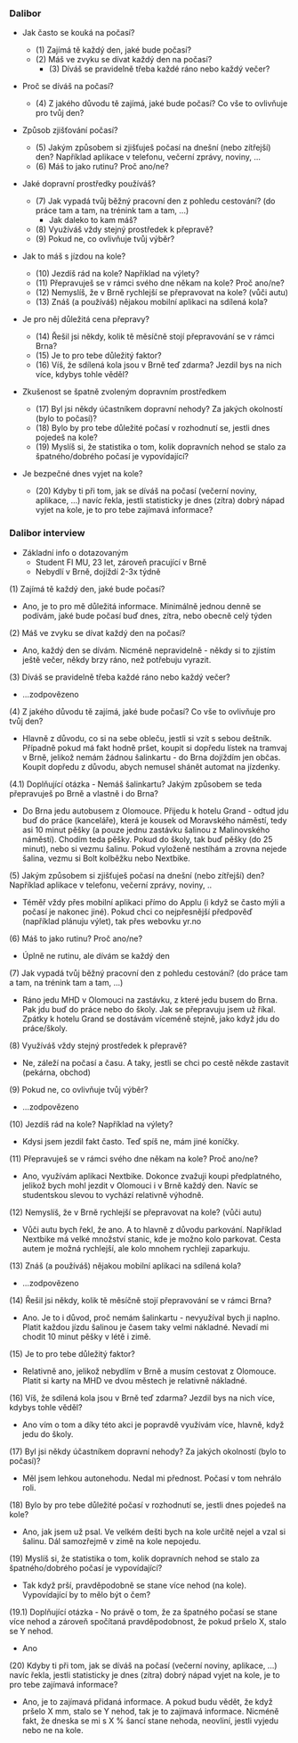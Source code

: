 ### Dalibor

- Jak často se kouká na počasí?

  - (1) Zajímá tě každý den, jaké bude počasí?
  - (2) Máš ve zvyku se dívat každý den na počasí?
    - (3) Díváš se pravidelně třeba každé ráno nebo každý večer?

- Proč se díváš na počasí?

  - (4) Z jakého důvodu tě zajímá, jaké bude počasí? Co vše to ovlivňuje pro tvůj den?

- Způsob zjišťování počasí?

  - (5) Jakým způsobem si zjišťuješ počasí na dnešní (nebo zítřejší) den? Například aplikace v telefonu, večerní zprávy, noviny, ...
  - (6) Máš to jako rutinu? Proč ano/ne?

- Jaké dopravní prostředky používáš?

  - (7) Jak vypadá tvůj běžný pracovní den z pohledu cestování? (do práce tam a tam, na trénink tam a tam, ...)
    - Jak daleko to kam máš?
  - (8) Využíváš vždy stejný prostředek k přepravě?
  - (9) Pokud ne, co ovlivňuje tvůj výběr?

- Jak to máš s jízdou na kole?

  - (10) Jezdíš rád na kole? Například na výlety?
  - (11) Přepravuješ se v rámci svého dne někam na kole? Proč ano/ne?
  - (12) Nemyslíš, že v Brně rychlejší se přepravovat na kole? (vůči autu)
  - (13) Znáš (a používáš) nějakou mobilní aplikaci na sdílená kola?

- Je pro něj důležitá cena přepravy?

  - (14) Řešil jsi někdy, kolik tě měsíčně stojí přepravování se v rámci Brna?
  - (15) Je to pro tebe důležitý faktor?
  - (16) Víš, že sdílená kola jsou v Brně teď zdarma? Jezdil bys na nich více, kdybys tohle věděl?

- Zkušenost se špatně zvoleným dopravním prostředkem

  - (17) Byl jsi někdy účastníkem dopravní nehody? Za jakých okolností (bylo to počasí)?
  - (18) Bylo by pro tebe důležité počasí v rozhodnutí se, jestli dnes pojedeš na kole?
  - (19) Myslíš si, že statistika o tom, kolik dopravních nehod se stalo za špatného/dobrého počasí je vypovídající?

- Je bezpečné dnes vyjet na kole?
  - (20) Kdyby ti při tom, jak se díváš na počasí (večerní noviny, aplikace, ...) navíc řekla, jestli statisticky je dnes (zítra) dobrý nápad vyjet na kole, je to pro tebe zajímavá informace?

### Dalibor interview

- Základní info o dotazovaným
  - Student FI MU, 23 let, zároveň pracující v Brně
  - Nebydlí v Brně, dojíždí 2-3x týdně

(1) Zajímá tě každý den, jaké bude počasí?

- Ano, je to pro mě důležitá informace. Minimálně jednou denně se podívám, jaké bude počasí buď dnes, zítra, nebo obecně celý týden

(2) Máš ve zvyku se dívat každý den na počasí?

- Ano, každý den se dívám. Nicméně nepravidelně - někdy si to zjístím ještě večer, někdy brzy ráno, než potřebuju vyrazit.

(3) Díváš se pravidelně třeba každé ráno nebo každý večer?

- ...zodpovězeno

(4) Z jakého důvodu tě zajímá, jaké bude počasí? Co vše to ovlivňuje pro tvůj den?

- Hlavně z důvodu, co si na sebe obleču, jestli si vzít s sebou deštník. Případně pokud má fakt hodně pršet, koupit si dopředu lístek na tramvaj v Brně, jelikož nemám žádnou šalinkartu - do Brna dojíždím jen občas. Koupit dopředu z důvodu, abych nemusel shánět automat na jízdenky.

(4.1) Doplňující otázka - Nemáš šalinkartu? Jakým způsobem se teda přepravuješ po Brně a vlastně i do Brna?

- Do Brna jedu autobusem z Olomouce. Přijedu k hotelu Grand - odtud jdu buď do práce (kanceláře), která je kousek od Moravského náměstí, tedy asi 10 minut pěšky (a pouze jednu zastávku šalinou z Malinovského náměstí). Chodím teda pěšky. Pokud do školy, tak buď pěšky (do 25 minut), nebo si vezmu šalinu. Pokud vyloženě nestíhám a zrovna nejede šalina, vezmu si Bolt kolběžku nebo Nextbike.

(5) Jakým způsobem si zjišťuješ počasí na dnešní (nebo zítřejší) den? Například aplikace v telefonu, večerní zprávy, noviny, ..

- Téměř vždy přes mobilní aplikaci přímo do Applu (i když se často mýli a počasí je nakonec jiné). Pokud chci co nejpřesnější předpověď (například plánuju výlet), tak přes webovku yr.no

(6) Máš to jako rutinu? Proč ano/ne?

- Úplně ne rutinu, ale dívám se každý den

(7) Jak vypadá tvůj běžný pracovní den z pohledu cestování? (do práce tam a tam, na trénink tam a tam, ...)

- Ráno jedu MHD v Olomouci na zastávku, z které jedu busem do Brna. Pak jdu buď do práce nebo do školy. Jak se přepravuju jsem už říkal. Zpátky k hotelu Grand se dostávám víceméně stejně, jako když jdu do práce/školy.

(8) Využíváš vždy stejný prostředek k přepravě?

- Ne, záleží na počasí a času. A taky, jestli se chci po cestě někde zastavit (pekárna, obchod)

(9) Pokud ne, co ovlivňuje tvůj výběr?

- ...zodpovězeno

(10) Jezdíš rád na kole? Například na výlety?

- Kdysi jsem jezdil fakt často. Teď spíš ne, mám jiné koníčky.

(11) Přepravuješ se v rámci svého dne někam na kole? Proč ano/ne?

- Ano, využívám aplikaci Nextbike. Dokonce zvažuji koupi předplatného, jelikož bych mohl jezdit v Olomouci i v Brně každý den. Navíc se studentskou slevou to vychází relativně výhodně.

(12) Nemyslíš, že v Brně rychlejší se přepravovat na kole? (vůči autu)

- Vůči autu bych řekl, že ano. A to hlavně z důvodu parkování. Například Nextbike má velké množství stanic, kde je možno kolo parkovat. Cesta autem je možná rychlejší, ale kolo mnohem rychleji zaparkuju.

(13) Znáš (a používáš) nějakou mobilní aplikaci na sdílená kola?

- ...zodpovězeno

(14) Řešil jsi někdy, kolik tě měsíčně stojí přepravování se v rámci Brna?

- Ano. Je to i důvod, proč nemám šalinkartu - nevyužíval bych ji naplno. Platit každou jízdu šalinou je časem taky velmi nákladné. Nevadí mi chodit 10 minut pěšky v létě i zimě.

(15) Je to pro tebe důležitý faktor?

- Relativně ano, jelikož nebydlím v Brně a musím cestovat z Olomouce. Platit si karty na MHD ve dvou městech je relativně nákladné.

(16) Víš, že sdílená kola jsou v Brně teď zdarma? Jezdil bys na nich více, kdybys tohle věděl?

- Ano vím o tom a díky této akci je popravdě využívám více, hlavně, když jedu do školy.

(17) Byl jsi někdy účastníkem dopravní nehody? Za jakých okolností (bylo to počasí)?

- Měl jsem lehkou autonehodu. Nedal mi přednost. Počasí v tom nehrálo roli.

(18) Bylo by pro tebe důležité počasí v rozhodnutí se, jestli dnes pojedeš na kole?

- Ano, jak jsem už psal. Ve velkém dešti bych na kole určitě nejel a vzal si šalinu. Dál samozřejmě v zimě na kole nepojedu.

(19) Myslíš si, že statistika o tom, kolik dopravních nehod se stalo za špatného/dobrého počasí je vypovídající?

- Tak když prší, pravděpodobně se stane více nehod (na kole). Vypovídající by to mělo být o čem?

(19.1) Doplňující otázka - No právě o tom, že za špatného počasí se stane více nehod a zároveň spočítaná pravděpodobnost, že pokud pršelo X, stalo se Y nehod.

- Ano

(20) Kdyby ti při tom, jak se díváš na počasí (večerní noviny, aplikace, ...) navíc řekla, jestli statisticky je dnes (zítra) dobrý nápad vyjet na kole, je to pro tebe zajímavá informace?

- Ano, je to zajímavá přidaná informace. A pokud budu vědět, že když pršelo X mm, stalo se Y nehod, tak je to zajímavá informace. Nicméně fakt, že dneska se mi s X % šancí stane nehoda, neovliní, jestli vyjedu nebo ne na kole.

